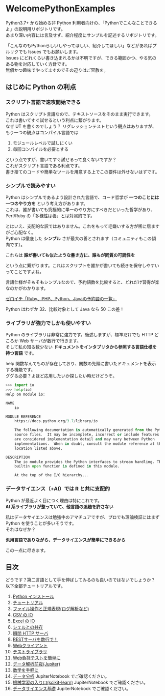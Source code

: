 # WelcomePythonExamples

Python3.7+ から始める非 Python 利用者向けの、「Pythonでこんなことできるよ」の説明用リポジトリです。  
あまり深い内容には言及せず、紹介程度にサンプルを記述するリポジトリです。

「こんなのもPythonらしいしやってほしい、紹介してほしい」などがあればプルリクでも Issues でもお願いします。  
Issues にどれくらい書き込まれるかは不明ですが、できる範囲かつ、やる気のある物を対応していく方針です。  
無償かつ趣味でやってますのでその辺りはご容赦を。

## はじめに Python の利点

### スクリプト言語で速攻開始できる

Python はスクリプト言語なので、テキストソースをそのまま実行できます。  
これは書いてすぐ試せるという利点に繋がります。  
なぜ UT を書くのでしょう？ リグレッションテストという観点はありますが、もう一つの観点はコンパイル言語では

1. モジュールレベルで試しにくい
2. 毎回コンパイルを必要とする

という点ですが、書いてすぐ試せるって良くないですか？  
これがスクリプト言語である利点です。  
書き捨てのコードや簡単なツールを用意する上でこの要件は外せないはずです。

### シンプルで読みやすい

Python はシンプルであるよう設計された言語で、コード哲学が **一つのことには一つのやり方を** という考え方があります。  
これは、誰が書いても究極的に単一のやり方にすべきだといった哲学があり、Perl/Ruby の「多様性は善」とは対照的です。

とはいえ、支配的な訳ではありません。これをもって毛嫌いする方が稀に居ますがご心配なく。  
Python は徹底した **シンプル** さが最大の善とされます（コミュニティもこの傾向です）。

これらは **誰が書いても似たような書き方に、誰もが同質の可読性を**

という点に繋がります。これはスクリプトを誰かが書いても続きを保守しやすいってことですよね。

言語仕様がそもそもシンプルなので、予約語数を比較すると、どれだけ習得が楽なのかがわかります。

[ゼロイチ「Ruby、PHP、Python、Javaの予約語の一覧」](https://programming-beginner-zeroichi.jp/articles/53)

Python はわずか 32、比較対象として Java なら 50 この差！

### ライブラリが強力でしかも使いやすい

Python のライブラリは非常に強力です。後述しますが、標準だけでも HTTP どころか Web サーバが数行で行きます。  
そして私の知る数少ない **ドキュメントをインタプリタから参照する言語仕様を持つ言語** です。

help 関数なんてものが存在しており、関数の先頭に書いたドキュメントを表示する機能です。  
ググる必要？よほど応用したいか探したい時だけどうぞ。

```python
>>> import io
>>> help(io)
Help on module io:

NAME
    io

MODULE REFERENCE
    https://docs.python.org/3.7/library/io

    The following documentation is automatically generated from the Python
    source files.  It may be incomplete, incorrect or include features that
    are considered implementation detail and may vary between Python
    implementations.  When in doubt, consult the module reference at the
    location listed above.

DESCRIPTION
    The io module provides the Python interfaces to stream handling. The
    builtin open function is defined in this module.

    At the top of the I/O hierarchy...
```

### データサイエンス（+AI）では R と共に支配的

Python が最近よく目につく理由は特にこれです。  
**AI 系ライブラリが整っていて、他言語の追随を許さない**

私はデータサイエンスは勉強中のアマチュアですが、プロでも理論検証にはまず Python を使うことが多いそうです。  
それはなぜか？

**汎用言語でありながら、データサイエンスが簡単にできるから**

この一点に尽きます。

## 目次

どうです？第二言語として手を伸ばしてみるのも良いのではないでしょうか？  
以下全部チュートリアルです。

1. [Python インストール](1.install/README.md)
2. [チュートリアル](2.tutorial/README.md)
3. [ファイル操作と正規表現(ログ解析など)](3.usefiles/file_and_regex/README.md)
4. [CSV の IO](3.usefiles/csv/README.md)
5. [Excel の IO](3.usefiles/excel/README.md)
6. [シェルとの共存](4.useshell/README.md)
7. [瞬間 HTTP サーバ](5.servers/http_server/README.md)
8. [RESTサーバを数行で！](5.servers/rest_server/README.md)
9. [Webクライアント](6.web_client/README.md)
10. [テストライブラリ](7.tests/unittest/README.md)
11. [Web負荷テストを簡単に](7.tests/stress_test/README.md)
12. [データ解析前夜(Jupiter)](8.notebook/README.md)
14. [数学を手軽に](9.math/README.md)
13. [データ分析](10.data_analysis/) JupiterNotebook でご確認ください。
15. [機械学習の入り口(scikit-learn)](11.mechanical_learning/) JupiterNotebook でご確認ください。
16. [データサイエンス基礎](12.datascience/notebook/) JupiterNotebook でご確認ください。
